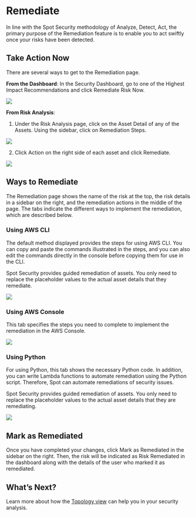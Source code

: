 <meta name="robots" content="noindex">

# Remediate

In line with the Spot Security methodology of Analyze, Detect, Act, the primary purpose of the Remediation feature is to enable you to act swiftly once your risks have been detected.

## Take Action Now

There are several ways to get to the Remediation page.

**From the Dashboard**:
In the Security Dashboard, go to one of the Highest Impact Recommendations and click Remediate Risk Now.

<img src="/spot-security/_media/remediation-a.png" />

**From Risk Analysis**:
1. Under the Risk Analysis page, click on the Asset Detail of any of the Assets. Using the sidebar, click on Remediation Steps.
<img src="/spot-security/_media/remediation-b.png" />

2. Click Action on the right side of each asset and click Remediate.
<img src="/spot-security/_media/remediation-g.png" />

## Ways to Remediate

The Remediation page shows the name of the risk at the top, the risk details in a sidebar on the right, and the remediation actions in the middle of the page. The tabs indicate the different ways to implement the remediation, which are described below.

### Using AWS CLI

The default method displayed provides the steps for using AWS CLI. You can copy and paste the commands illustrated in the steps, and you can also edit the commands directly in the console before copying them for use in the CLI.

Spot Security provides guided remediation of assets. You only need to replace the placeholder values to the actual asset details that they remediate.

<img src="/spot-security/_media/remediation-c.png" />

### Using AWS Console

This tab specifies the steps you need to complete to implement the remediation in the AWS Console.

<img src="/spot-security/_media/remediation-e.png" />

### Using Python

For using Python, this tab shows the necessary Python code. In addition, you can write Lambda functions to automate remediation using the Python script. Therefore, Spot can automate remediations of security issues.

Spot Security provides guided remediation of assets. You only need to replace the placeholder values to the actual asset details that they are remediating.

<img src="/spot-security/_media/remediation-f.png" />

## Mark as Remediated

Once you have completed your changes, click Mark as Remediated in the sidebar on the right. Then, the risk will be indicated as Risk Remediated in the dashboard along with the details of the user who marked it as remediated.

## What’s Next?
Learn more about how the [Topology view](spot-security/features/topology) can help you in your security analysis.
